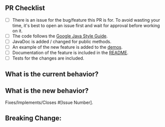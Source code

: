<!--
Thanks for your contribution!
To help us review your change, please follow the instructions in the template.
-->

<!-- PULL REQUEST TEMPLATE -->
<!-- (Update "[ ]" to "[x]" to check a box) -->

## PR Checklist

- [ ] There is an issue for the bug/feature this PR is for. To avoid wasting your time, it's best to open an issue first and wait for approval before working on it.
- [ ] The code follows the [Google Java Style Guide](https://google.github.io/styleguide/javaguide.html).
- [ ] JavaDoc is added / changed for public methods.
- [ ] An example of the new feature is added to the [demos](https://github.com/dlemmermann/PreferencesFX/tree/develop/preferencesfx-demo/src/main/java/com/dlsc/preferencesfx).
- [ ] Documentation of the feature is included in the [README](https://github.com/dlemmermann/PreferencesFX/blob/develop/README.md).
- [ ] Tests for the changes are included.

## What is the current behavior?
<!-- Please describe the current behavior that you are changing, or link to a relevant issue. -->

## What is the new behavior?
<!-- Describe the changes -->

Fixes/Implements/Closes #[Issue Number].

## Breaking Change:
<!-- What is breaking and why we have to break it. Remove this section only if it was NOT a breaking change. -->